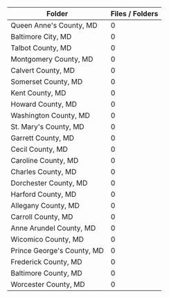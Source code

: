 | Folder                     |   Files / Folders |
|----------------------------|-------------------|
| Queen Anne's County, MD    |                 0 |
| Baltimore City, MD         |                 0 |
| Talbot County, MD          |                 0 |
| Montgomery County, MD      |                 0 |
| Calvert County, MD         |                 0 |
| Somerset County, MD        |                 0 |
| Kent County, MD            |                 0 |
| Howard County, MD          |                 0 |
| Washington County, MD      |                 0 |
| St. Mary's County, MD      |                 0 |
| Garrett County, MD         |                 0 |
| Cecil County, MD           |                 0 |
| Caroline County, MD        |                 0 |
| Charles County, MD         |                 0 |
| Dorchester County, MD      |                 0 |
| Harford County, MD         |                 0 |
| Allegany County, MD        |                 0 |
| Carroll County, MD         |                 0 |
| Anne Arundel County, MD    |                 0 |
| Wicomico County, MD        |                 0 |
| Prince George's County, MD |                 0 |
| Frederick County, MD       |                 0 |
| Baltimore County, MD       |                 0 |
| Worcester County, MD       |                 0 |